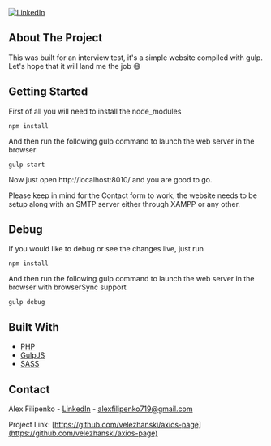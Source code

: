 [![LinkedIn][linkedin-shield]][linkedin-url]

## About The Project
This was built for an interview test, it's a simple website compiled with gulp. Let's hope that it will land me the job :smile:

## Getting Started
First of all you will need to install the node_modules
```
npm install
```
And then run the following gulp command to launch the web server in the browser
```
gulp start
```
Now just open http://localhost:8010/ and you are good to go.

Please keep in mind for the Contact form to work, the website needs to be setup along with an SMTP server either through XAMPP or any other. 

## Debug
If you would like to debug or see the changes live, just run
```
npm install
```
And then run the following gulp command to launch the web server in the browser with browserSync support
```
gulp debug
```

## Built With
* [PHP](https://www.php.net/)
* [GulpJS](https://gulpjs.com/)
* [SASS](https://sass-lang.com/)

## Contact
Alex Filipenko - [LinkedIn](https://www.linkedin.com/in/afilipenko) - alexfilipenko719@gmail.com

Project Link: [https://github.com/velezhanski/axios-page](https://github.com/velezhanski/axios-page)


<!-- LINKS -->
[linkedin-shield]: https://img.shields.io/badge/-LinkedIn-black.svg?style=flat-square&logo=linkedin&colorB=555
[linkedin-url]: https://linkedin.com/in/afilipenko
